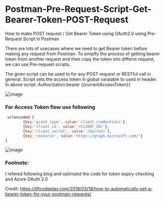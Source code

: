 # Postman-Pre-Request-Script-Get-Bearer-Token-POST-Request
How to make POST request / Get Bearer Token using OAuth2.0 using Pre-Request Script in Postman

There are lots of usecases where we need to get Bearer token before making any request from Postman. To simplfy the process of getting bearer token from another request and then copy the token into differnt request, we can use Pre-request scripts.

The given script can be used to for any POST request or RESTful call in general. 
Script sets the access token in global varaiable to used in header.
In above script: Authorization:bearer {{currentAccessToken}}


![image](https://user-images.githubusercontent.com/3315158/126467017-1fd17dd1-05dc-42e6-897b-51c21e21fb47.png)

### For Access Token flow use following

```javascript
 urlencoded:[
        {key:'grant_type', value:'client_credentials'},
        {key:'client_id', value:'<CLIENT_ID>'},
       	{key:'client_secret', value:'<Secret>'},
      	{key:'resource', value:'https://graph.microsoft.com/'}
]
```
  
![image](https://user-images.githubusercontent.com/3315158/126467117-d67f14f5-1eb3-4af1-b11b-a320dcd3974a.png)



### Footnote: 
I refered following blog and optimzed the code for token expiry checking and Azure OAuth 2.0

Credit: https://liftcodeplay.com/2018/03/18/how-to-automatically-set-a-bearer-token-for-your-postman-requests/

